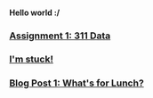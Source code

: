 #### Hello world  :/

### [Assignment 1: 311 Data](./assignment1.md)

### [I'm stuck!](./sos_180601.md)

### [Blog Post 1: What's for Lunch?](./blogpost1.md)


